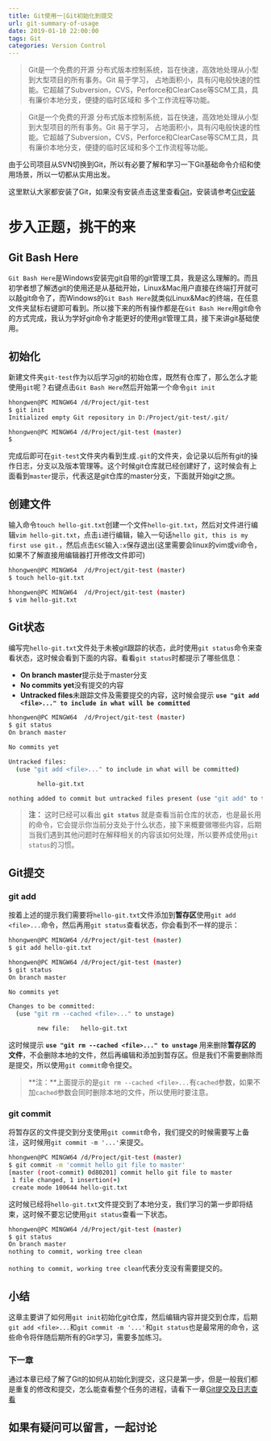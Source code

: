 ```yaml
---
title: Git使用一|Git初始化到提交
url: git-summary-of-usage
date: 2019-01-10 22:00:00
tags: Git
categories: Version Control
---
```


> Git是一个免费的开源 分布式版本控制系统，旨在快速，高效地处理从小型到大型项目的所有事务。Git 易于学习， 占地面积小，具有闪电般快速的性能。它超越了Subversion，CVS，Perforce和ClearCase等SCM工具，具有廉价本地分支，便捷的临时区域和 多个工作流程等功能。

<!--more-->

> Git是一个免费的开源 分布式版本控制系统，旨在快速，高效地处理从小型到大型项目的所有事务。Git 易于学习， 占地面积小，具有闪电般快速的性能。它超越了Subversion，CVS，Perforce和ClearCase等SCM工具，具有廉价本地分支，便捷的临时区域和多个工作流程等功能。

由于公司项目从SVN切换到Git，所以有必要了解和学习一下Git基础命令介绍和使用场景，所以一切都从实用出发。

这里默认大家都安装了Git，如果没有安装点击这里查看[Git](https://git-scm.com/)，安装请参考[Git安装](https://www.liaoxuefeng.com/wiki/0013739516305929606dd18361248578c67b8067c8c017b000/00137396287703354d8c6c01c904c7d9ff056ae23da865a000)

# 步入正题，挑干的来

## Git Bash Here

`Git Bash Here`是Windows安装完git自带的git管理工具，我是这么理解的。而且初学者想了解透git的使用还是从基础开始，Linux&Mac用户直接在终端打开就可以敲git命令了，而Windows的`Git Bash Here`就类似Linux&Mac的终端，在任意文件夹鼠标右键即可看到。所以接下来的所有操作都是在`Git Bash Here`用git命令的方式完成，我认为学好git命令才能更好的使用git管理工具，接下来讲git基础使用。

## 初始化

新建文件夹`git-test`作为以后学习git的初始仓库，既然有仓库了，那么怎么才能使用`git`呢？右键点击`Git Bash Here`然后开始第一个命令`git init`

``` bash
hhongwen@PC MINGW64 /d/Project/git-test
$ git init
Initialized empty Git repository in D:/Project/git-test/.git/

hhongwen@PC MINGW64 /d/Project/git-test (master)
$
```

完成后即可在`git-test`文件夹内看到生成`.git`的文件夹，会记录以后所有git的操作日志，分支以及版本管理等。这个时候git仓库就已经创建好了，这时候会有上面看到`master`提示，代表这是git仓库的master分支，下面就开始git之旅。

## 创建文件

输入命令`touch hello-git.txt`创建一个文件`hello-git.txt`，然后对文件进行编辑`vim hello-git.txt`，点击`i`进行编辑，输入一句话`hello git, this is my first use git.`，然后点击`ESC`输入`:x`保存退出(这里需要会linux的vim或vi命令，如果不了解直接用编辑器打开修改文件即可)

``` bash
hhongwen@PC MINGW64  /d/Project/git-test (master)
$ touch hello-git.txt

hhongwen@PC MINGW64  /d/Project/git-test (master)
$ vim hello-git.txt
```

## Git状态

编写完`hello-git.txt`文件处于未被git跟踪的状态，此时使用`git status`命令来查看状态，这时候会看到下面的内容。看看`git status`时都提示了哪些信息：

- **On branch master**提示处于master分支
- **No commits yet**没有提交的内容
- **Untracked files**未跟踪文件及需要提交的内容，这时候会提示 **`use "git add <file>..." to include in what will be committed`**

``` bash
hhongwen@PC MINGW64  /d/Project/git-test (master)
$ git status
On branch master

No commits yet

Untracked files:
  (use "git add <file>..." to include in what will be committed)

        hello-git.txt

nothing added to commit but untracked files present (use "git add" to track)
```
> **注：** 这时已经可以看出 **`git status`** 就是查看当前仓库的状态，也是最长用的命令，它会提示你当前分支处于什么状态，接下来概要做哪些内容，后期当我们遇到其他问题时在解释相关的内容该如何处理，所以要养成使用`git status`的习惯。

## Git提交

### git add

按着上述的提示我们需要将`hello-git.txt`文件添加到**暂存区**使用`git add <file>...`命令，然后再用`git status`查看状态，你会看到不一样的提示：

``` bash
hhongwen@PC MINGW64 /d/Project/git-test (master)
$ git add hello-git.txt

hhongwen@PC MINGW64 /d/Project/git-test (master)
$ git status
On branch master

No commits yet

Changes to be committed:
  (use "git rm --cached <file>..." to unstage)

        new file:   hello-git.txt
```

这时候提示 **`use "git rm --cached <file>..." to unstage`** 用来删除**暂存区的文件**，不会删除本地的文件，然后再编辑和添加到暂存区。但是我们不需要删除而是提交，所以使用`git commit`命令提交。

> **注：**上面提示的是`git rm --cached <file>...`有`cached`参数，如果不加`cached`参数会同时删除本地的文件，所以使用时要注意。

### git commit

将暂存区的文件提交到分支使用`git commit`命令，我们提交的时候需要写上备注，这时候用`git commit -m '...'`来提交。

``` bash
hhongwen@PC MINGW64 /d/Project/git-test (master)
$ git commit -m 'commit hello git file to master'
[master (root-commit) 0d80201] commit hello git file to master
 1 file changed, 1 insertion(+)
 create mode 100644 hello-git.txt
```

这时候已经将`hello-git.txt`文件提交到了本地分支，我们学习的第一步即将结束，这时候不要忘记使用`git status`查看一下状态。

``` bash
hhongwen@PC MINGW64 /d/Project/git-test (master)
$ git status
On branch master
nothing to commit, working tree clean
```
`nothing to commit, working tree clean`代表分支没有需要提交的。

## 小结

这章主要讲了如何用`git init`初始化git仓库，然后编辑内容并提交到仓库，后期`git add <file>...`和`git commit -m '...'`和`git status`也是最常用的命令，这些命令将伴随后期所有的Git学习，需要多加练习。

### 下一章

通过本章已经了解了Git的如何从初始化到提交，这只是第一步，但是一般我们都是重复的修改和提交，怎么能查看整个任务的进程，请看下一章[Git提交及日志查看](https://hhongwen.cn/20190114/git-usage-commit-log)

## **如果有疑问可以留言，一起讨论**

